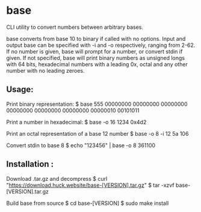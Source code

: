 # base 
CLI utility to convert numbers between arbitrary bases.

base converts from base 10 to binary if called with no options. Input and output base can be specified with -i and -o respectively, ranging from 2-62. If no number is given, base will prompt for a number, or convert stdin if given.
If not specified, base will print binary numbers as unsigned longs with 64 bits, hexadecimal numbers with a leading 0x, octal and any other number with no leading zeroes. 

## Usage:
Print binary representation:
        $ base 555
            00000000 00000000 00000000 00000000 00000000 00000000 00000010 00101011
    
Print a number in hexadecimal:
        $ base -o 16 1234
            0x4d2

Print an octal representation of a base 12 number
        $ base -o 8 -i 12 5a
            106

 Convert stdin to base 8
        $ echo "123456" | base -o 8
            361100

## Installation :
Download .tar.gz and decompress
        $ curl "https://download.huck.website/base-[VERSION].tar.gz"
        $ tar -xzvf base-[VERSION].tar.gz
     
Build base from source
        $ cd base-[VERSION]
        $ sudo make install

